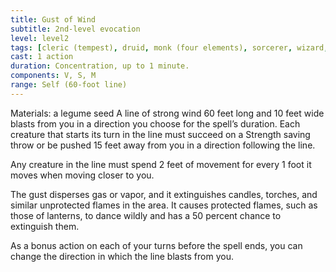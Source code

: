 ```yaml
---
title: Gust of Wind
subtitle: 2nd-level evocation
level: level2
tags: [cleric (tempest), druid, monk (four elements), sorcerer, wizard, level2, evocation]
cast: 1 action
duration: Concentration, up to 1 minute.
components: V, S, M
range: Self (60-foot line)
---
```

Materials: a legume seed
A line of strong wind 60 feet long and 10 feet wide blasts from you in a direction you choose for the spell’s duration. Each creature that starts its turn in the line must succeed on a Strength saving throw or be pushed 15 feet away from you in a direction following the line.

Any creature in the line must spend 2 feet of movement for every 1 foot it moves when moving closer to you.

The gust disperses gas or vapor, and it extinguishes candles, torches, and similar unprotected flames in the area. It causes protected flames, such as those of lanterns, to dance wildly and has a 50 percent chance to extinguish them.

As a bonus action on each of your turns before the spell ends, you can change the direction in which the line blasts from you.